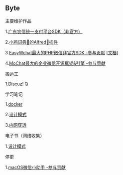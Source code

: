 ## Byte

主要维护作品

1.[广东农信统一支付平台SDK（非官方）](https://github.com/onekb/gdrcu-sdk)

2.[小鸡词典🐤的Alfred🎩插件](https://github.com/onekb/jikipedia-alfred-workflows)

3.[EasyWchat最大的PHP微信非官方SDK -参与贡献](https://github.com/onekb/wechat) [[文档]](https://github.com/onekb/docs)

4.[MoChat最大的企业微信开源框架&引擎 -参与贡献](https://github.com/onekb/mochat)

搬运工

1.[Discuz! Q](https://github.com/onekb/DiscuzQ)

学习笔记

1.[docker](https://github.com/onekb/docker-nodes)

2.[设计模式](https://github.com/onekb/Design-Patterns-Notes-For-PHP)

3.[内网穿透](https://github.com/onekb/Frp-notes)

电子书（网络收集）

1.[设计模式](https://github.com/onekb/design-pattern-books)

停更

1.[macOS微信小助手 -参与贡献](https://github.com/onekb/WeChatExtension-ForMac)
